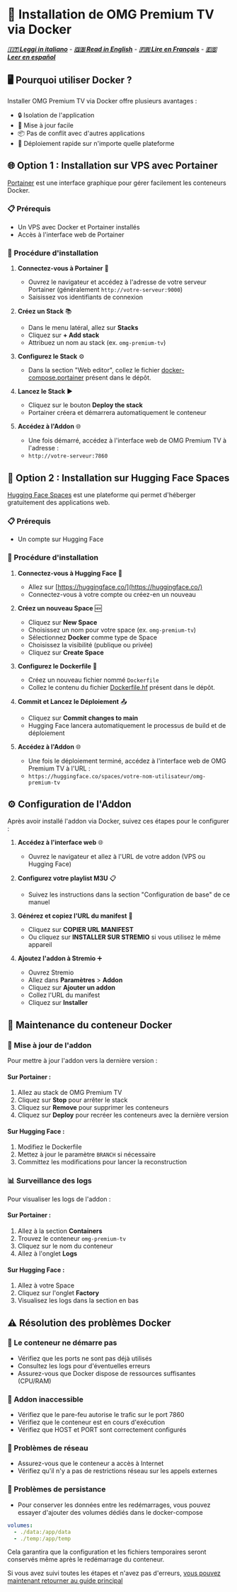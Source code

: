 # 🐳 Installation de OMG Premium TV via Docker
***[🇮🇹 Leggi in italiano](README.md)*** - ***[🇬🇧 Read in English](docker-install-en.md)*** - ***[🇫🇷 Lire en Français](docker-install-fr.md)*** - ***[🇪🇸 Leer en español](docker-install-es.md)***

## 🖥️ Pourquoi utiliser Docker ?

Installer OMG Premium TV via Docker offre plusieurs avantages :
- 🔒 Isolation de l'application
- 🔄 Mise à jour facile
- 📦 Pas de conflit avec d'autres applications
- 🚀 Déploiement rapide sur n'importe quelle plateforme

## 🌐 Option 1 : Installation sur VPS avec Portainer

[Portainer](https://www.portainer.io/) est une interface graphique pour gérer facilement les conteneurs Docker.

### 📋 Prérequis
- Un VPS avec Docker et Portainer installés
- Accès à l'interface web de Portainer

### 🚀 Procédure d'installation

1. **Connectez-vous à Portainer** 🔑
   - Ouvrez le navigateur et accédez à l'adresse de votre serveur Portainer (généralement `http://votre-serveur:9000`)
   - Saisissez vos identifiants de connexion

2. **Créez un Stack** 📚
   - Dans le menu latéral, allez sur **Stacks**
   - Cliquez sur **+ Add stack**
   - Attribuez un nom au stack (ex. `omg-premium-tv`)

3. **Configurez le Stack** ⚙️
   - Dans la section "Web editor", collez le fichier [docker-compose.portainer](docker-compose.portainer) présent dans le dépôt.

4. **Lancez le Stack** ▶️
   - Cliquez sur le bouton **Deploy the stack**
   - Portainer créera et démarrera automatiquement le conteneur

5. **Accédez à l'Addon** 🌐
   - Une fois démarré, accédez à l'interface web de OMG Premium TV à l'adresse :
   - `http://votre-serveur:7860`

## 🤗 Option 2 : Installation sur Hugging Face Spaces

[Hugging Face Spaces](https://huggingface.co/spaces) est une plateforme qui permet d'héberger gratuitement des applications web.

### 📋 Prérequis
- Un compte sur Hugging Face

### 🚀 Procédure d'installation

1. **Connectez-vous à Hugging Face** 🔑
   - Allez sur [https://huggingface.co/](https://huggingface.co/)
   - Connectez-vous à votre compte ou créez-en un nouveau

2. **Créez un nouveau Space** 🆕
   - Cliquez sur **New Space**
   - Choisissez un nom pour votre space (ex. `omg-premium-tv`)
   - Sélectionnez **Docker** comme type de Space
   - Choisissez la visibilité (publique ou privée)
   - Cliquez sur **Create Space**

3. **Configurez le Dockerfile** 📝
   - Créez un nouveau fichier nommé `Dockerfile`
   - Collez le contenu du fichier [Dockerfile.hf](Dockerfile.hf) présent dans le dépôt.

4. **Commit et Lancez le Déploiement** 📤
   - Cliquez sur **Commit changes to main**
   - Hugging Face lancera automatiquement le processus de build et de déploiement

5. **Accédez à l'Addon** 🌐
   - Une fois le déploiement terminé, accédez à l'interface web de OMG Premium TV à l'URL :
   - `https://huggingface.co/spaces/votre-nom-utilisateur/omg-premium-tv`

## ⚙️ Configuration de l'Addon

Après avoir installé l'addon via Docker, suivez ces étapes pour le configurer :

1. **Accédez à l'interface web** 🌐
   - Ouvrez le navigateur et allez à l'URL de votre addon (VPS ou Hugging Face)

2. **Configurez votre playlist M3U** 📋
   - Suivez les instructions dans la section "Configuration de base" de ce manuel

3. **Générez et copiez l'URL du manifest** 📝
   - Cliquez sur **COPIER URL MANIFEST**
   - Ou cliquez sur **INSTALLER SUR STREMIO** si vous utilisez le même appareil

4. **Ajoutez l'addon à Stremio** ➕
   - Ouvrez Stremio
   - Allez dans **Paramètres** > **Addon**
   - Cliquez sur **Ajouter un addon**
   - Collez l'URL du manifest
   - Cliquez sur **Installer**

## 🔧 Maintenance du conteneur Docker

### 🔄 Mise à jour de l'addon
Pour mettre à jour l'addon vers la dernière version :

#### Sur Portainer :
1. Allez au stack de OMG Premium TV
2. Cliquez sur **Stop** pour arrêter le stack
3. Cliquez sur **Remove** pour supprimer les conteneurs
4. Cliquez sur **Deploy** pour recréer les conteneurs avec la dernière version

#### Sur Hugging Face :
1. Modifiez le Dockerfile
2. Mettez à jour le paramètre `BRANCH` si nécessaire
3. Committez les modifications pour lancer la reconstruction

### 📊 Surveillance des logs
Pour visualiser les logs de l'addon :

#### Sur Portainer :
1. Allez à la section **Containers**
2. Trouvez le conteneur `omg-premium-tv`
3. Cliquez sur le nom du conteneur
4. Allez à l'onglet **Logs**

#### Sur Hugging Face :
1. Allez à votre Space
2. Cliquez sur l'onglet **Factory**
3. Visualisez les logs dans la section en bas

## ⚠️ Résolution des problèmes Docker

### 🛑 Le conteneur ne démarre pas
- Vérifiez que les ports ne sont pas déjà utilisés
- Consultez les logs pour d'éventuelles erreurs
- Assurez-vous que Docker dispose de ressources suffisantes (CPU/RAM)

### 🔌 Addon inaccessible
- Vérifiez que le pare-feu autorise le trafic sur le port 7860
- Vérifiez que le conteneur est en cours d'exécution
- Vérifiez que HOST et PORT sont correctement configurés

### 📵 Problèmes de réseau
- Assurez-vous que le conteneur a accès à Internet
- Vérifiez qu'il n'y a pas de restrictions réseau sur les appels externes

### 💾 Problèmes de persistance
- Pour conserver les données entre les redémarrages, vous pouvez essayer d'ajouter des volumes dédiés dans le docker-compose

```yaml
volumes:
  - ./data:/app/data
  - ./temp:/app/temp
```

Cela garantira que la configuration et les fichiers temporaires seront conservés même après le redémarrage du conteneur.

Si vous avez suivi toutes les étapes et n'avez pas d'erreurs, [vous pouvez maintenant retourner au guide principal](README-ES.md)

